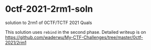 # 0ctf-2021-2rm1-soln

solution to 2rm1 of 0CTF/TCTF 2021 Quals

This solution uses `rebind` in the second phase.
Detailed writeup is on https://github.com/waderwu/My-CTF-Challenges/tree/master/0ctf-2021/2rm1
